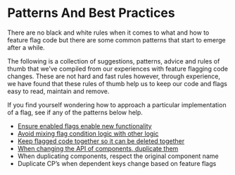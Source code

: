 # Patterns And Best Practices

There are no black and white rules when it comes to what and how to feature flag code but there are some common patterns that start to emerge after a while.

The following is a collection of suggestions, patterns, advice and rules of thumb that we’ve compiled from our experiences with feature flagging code changes. These are not hard and fast rules however, through experience, we have found that these rules of thumb help us to keep our code and flags easy to read, maintain and remove.

If you find yourself wondering how to approach a particular implementation of a flag, see if any of the patterns below help.

* [Ensure enabled flags enable new functionality](/feature-flags/patterns-and-best-practices/ensure-enabled-flags-enable-new-functionality.md)
* [Avoid mixing flag condition logic with other logic](/feature-flags/patterns-and-best-practices/avoid-mixing-flag-condition-logic-with-other-logic.md)
* [Keep flagged code together so it can be deleted together](/feature-flags/patterns-and-best-practices/keep-flagged-code-together-so-it-can-be-deleted-together.md)
* [When changing the API of components, duplicate them](/feature-flags/patterns-and-best-practices/when-changing-the-api-of-components-duplicate-them.md)
* When duplicating components, respect the original component name
* Duplicate CP’s when dependent keys change based on feature flags



